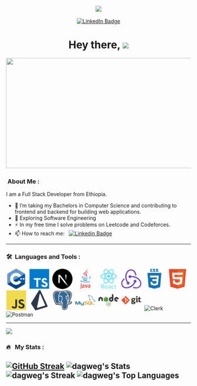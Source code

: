 
<p align="center"><img src="https://media.giphy.com/media/M9gbBd9nbDrOTu1Mqx/giphy.gif" width="100"/></p>
<p align="center">
<a href="https://www.linkedin.com/in/dagmawi-wegayehu-6a2057216/"><img src="https://img.shields.io/badge/LinkedIn-blue?style=for-the-badge&logo=linkedin&logoColor=white" alt="LinkedIn Badge"></a>

</p>

<h1 align="center">Hey there, <img src="https://media.giphy.com/media/hvRJCLFzcasrR4ia7z/giphy.gif" width="40"></h1>

<p align="center"><img src="https://media.giphy.com/media/dWesBcTLavkZuG35MI/giphy.gif" width="600" height="300"  /></p>

### &nbsp;About Me :

I am a Full Stack Developer from Ethiopia.

- 🔭 I’m taking my Bachelors in Computer Science and contributing to frontend and backend for building web applications.
- 🌱 Exploring Software Engineering 
- ⚡ In my free time I solve problems on Leetcode and Codeforces.
- 📫 How to reach me: &nbsp; [![Linkedin Badge](https://img.shields.io/badge/-Dagmawi-blue?style=flat&logo=Linkedin&logoColor=white)](https://www.linkedin.com/in/dagmawi-wegayehu-6a2057216/)

---

### 🛠 &nbsp;Languages and Tools :

<p>
<img src="https://github.com/devicons/devicon/blob/master/icons/cplusplus/cplusplus-original.svg" title="C++" alt="C++" width="55" height="55"/>&nbsp;
<img src="https://github.com/devicons/devicon/blob/master/icons/typescript/typescript-original.svg" title="Typescript" alt="Typescript" width="55" height="55"/>&nbsp;
<img src="https://github.com/devicons/devicon/blob/master/icons/nextjs/nextjs-original.svg" title="NextJS" alt="NextJS" width="55" height="55"/>&nbsp;
<img src="https://github.com/devicons/devicon/blob/master/icons/java/java-original-wordmark.svg" title="Java" alt="Java" width="55" height="55"/>&nbsp;
<img src="https://github.com/devicons/devicon/blob/master/icons/react/react-original-wordmark.svg" title="React" alt="React" width="55" height="55"/>&nbsp;
<img src="https://github.com/devicons/devicon/blob/master/icons/redux/redux-original.svg" title="Redux" alt="Redux " width="55" height="55"/>&nbsp;
<img src="https://github.com/devicons/devicon/blob/master/icons/css3/css3-plain-wordmark.svg"  title="CSS3" alt="CSS" width="55" height="55"/>&nbsp;
<img src="https://github.com/devicons/devicon/blob/master/icons/html5/html5-original.svg" title="HTML5" alt="HTML" width="55" height="55"/>&nbsp;
<img src="https://github.com/devicons/devicon/blob/master/icons/javascript/javascript-original.svg" title="JavaScript" alt="JavaScript" width="55" height="55"/>&nbsp;
<img src="https://github.com/devicons/devicon/blob/master/icons/prisma/prisma-original.svg" title="Prisma ORM"  alt="Prisma ORM" width="55" height="55"/>&nbsp;
<img src="https://github.com/devicons/devicon/blob/master/icons/postgresql/postgresql-original.svg" title="Postgres"  alt="Postgres" width="55" height="55"/>&nbsp;
<img src="https://github.com/devicons/devicon/blob/master/icons/mysql/mysql-original-wordmark.svg" title="MySQL"  alt="MySQL" width="55" height="55"/>&nbsp;
<img src="https://github.com/devicons/devicon/blob/master/icons/nodejs/nodejs-original-wordmark.svg" title="NodeJS" alt="NodeJS" width="55" height="55"/>&nbsp;
<img src="https://github.com/devicons/devicon/blob/master/icons/git/git-original-wordmark.svg" title="Git" alt="Git" width="55" height="55"/>&nbsp;
<img src="https://images.crunchbase.com/image/upload/c_pad,h_170,w_170,f_auto,b_white,q_auto:eco,dpr_1/a1iakwzbac96qzymzwtq"  title="Clerk"  alt="Clerk" width="55" height="55"/>&nbsp;
<img src="https://www.vectorlogo.zone/logos/getpostman/getpostman-icon.svg" title="Postman"  alt="Postman" width="55" height="55"/>&nbsp;
</p>

---

![](https://komarev.com/ghpvc/?username=dagweg&abbreviated=true)

### 🔥 &nbsp; My Stats :
[![GitHub Streak](https://github-readme-streak-stats.herokuapp.com?user=dagweg&theme=cobalt)](https://git.io/streak-stats)
![dagweg's Stats](https://github-readme-stats.vercel.app/api?username=dagweg&theme=radical&show_icons=true&hide_border=false&count_private=true)
![dagweg's Streak](https://github-readme-streak-stats.herokuapp.com/?user=dagweg&theme=radical&hide_border=false)
![dagweg's Top Languages](https://github-readme-stats.vercel.app/api/top-langs/?username=dagweg&theme=radical&show_icons=true&hide_border=false&layout=compact)
---

